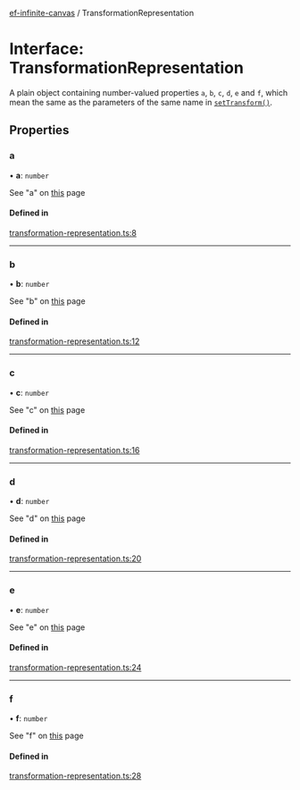 [ef-infinite-canvas](api/README.md) / TransformationRepresentation

# Interface: TransformationRepresentation

A plain object containing number-valued properties `a`, `b`, `c`, `d`, `e` and `f`, which mean the same as the parameters of the same name in [`setTransform()`](https://developer.mozilla.org/en-US/docs/Web/API/CanvasRenderingContext2D/transform#parameters).

## Properties

### a

• **a**: `number`

See "a" on [this](https://developer.mozilla.org/en-US/docs/Web/API/CanvasRenderingContext2D/transform#parameters) page

#### Defined in

[transformation-representation.ts:8](https://github.com/emilefokkema/infinite-canvas/blob/4a1afe1/src/api-surface/transformation-representation.ts#L8)

___

### b

• **b**: `number`

See "b" on [this](https://developer.mozilla.org/en-US/docs/Web/API/CanvasRenderingContext2D/transform#parameters) page

#### Defined in

[transformation-representation.ts:12](https://github.com/emilefokkema/infinite-canvas/blob/4a1afe1/src/api-surface/transformation-representation.ts#L12)

___

### c

• **c**: `number`

See "c" on [this](https://developer.mozilla.org/en-US/docs/Web/API/CanvasRenderingContext2D/transform#parameters) page

#### Defined in

[transformation-representation.ts:16](https://github.com/emilefokkema/infinite-canvas/blob/4a1afe1/src/api-surface/transformation-representation.ts#L16)

___

### d

• **d**: `number`

See "d" on [this](https://developer.mozilla.org/en-US/docs/Web/API/CanvasRenderingContext2D/transform#parameters) page

#### Defined in

[transformation-representation.ts:20](https://github.com/emilefokkema/infinite-canvas/blob/4a1afe1/src/api-surface/transformation-representation.ts#L20)

___

### e

• **e**: `number`

See "e" on [this](https://developer.mozilla.org/en-US/docs/Web/API/CanvasRenderingContext2D/transform#parameters) page

#### Defined in

[transformation-representation.ts:24](https://github.com/emilefokkema/infinite-canvas/blob/4a1afe1/src/api-surface/transformation-representation.ts#L24)

___

### f

• **f**: `number`

See "f" on [this](https://developer.mozilla.org/en-US/docs/Web/API/CanvasRenderingContext2D/transform#parameters) page

#### Defined in

[transformation-representation.ts:28](https://github.com/emilefokkema/infinite-canvas/blob/4a1afe1/src/api-surface/transformation-representation.ts#L28)
